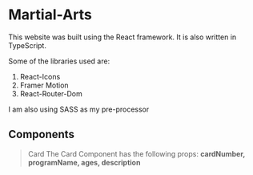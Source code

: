 # Martial-Arts

This website was built using the React framework. It is also written in TypeScript.

Some of the libraries used are:

1. React-Icons
2. Framer Motion
3. React-Router-Dom

I am also using SASS as my pre-processor

## Components

> Card
> The Card Component has the following props: **cardNumber, programName, ages, description**
